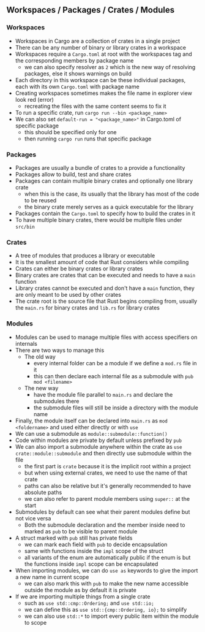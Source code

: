 ## Workspaces / Packages / Crates / Modules

### Workspaces

- Workspaces in Cargo are a collection of crates in a single project
- There can be any number of binary or library crates in a workspace
- Workspaces require a `Cargo.toml` at root with the workspaces tag and the corresponding members by package name
  - we can also specify resolver as `2` which is the new way of resolving packages, else it shows warnings on build 
- Each directory in this workspace can be these individual packages, each with its own `Cargo.toml` with package name
- Creating workspaces sometimes makes the file name in explorer view look red (error)
  - recreating the files with the same content seems to fix it
- To run a specific crate, run `cargo run --bin <package_name>`
- We can also set `default-run = "<package_name>"` in Cargo.toml of specific package
  - this should be specified only for one
  - then running `cargo run` runs that specific package

### Packages

- Packages are usually a bundle of crates to a provide a functionality
- Packages allow to build, test and share crates
- Packages can contain multiple binary crates and optionally one library crate
  - when this is the case, its usually that the library has most of the code to be reused
  - the binary crate merely serves as a quick executable for the library
- Packages contain the `Cargo.toml` to specify how to build the crates in it
- To have multiple binary crates, there would be multiple files under `src/bin`

### Crates

- A tree of modules that produces a library or executable
- It is the smallest amount of code that Rust considers while compiling
- Crates can either be binary crates or library crates
- Binary crates are crates that can be executed and needs to have a `main` function
- Library crates cannot be executed and don't have a `main` function, they are only meant to be used by other crates
- The crate root is the source file that Rust begins compiling from, usually the `main.rs` for binary crates and `lib.rs` for library crates

### Modules

- Modules can be used to manage multiple files with access specifiers on internals
- There are two ways to manage this
  - The old way
    - every internal folder can be a module if we define a `mod.rs` file in it
    - this can then declare each internal file as a submodule with `pub mod <filename>`
  - The new way
    - have the module file parallel to `main.rs` and declare the submodules there
    - the submodule files will still be inside a directory with the module name
- Finally, the module itself can be declared into `main.rs` as `mod <foldername>` and used either directly or with `use`
- We can use a submodule as `module::submodule::function()`
- Code within modules are private by default unless prefixed by `pub`
- We can also import a submodule anywhere within the crate as `use crate::module::submodule` and then directly use submodule within the file
  - the first part is `crate` because it is the implicit root within a project
  - but when using external crates, we need to use the name of that crate
  - paths can also be relative but it's generally recommended to have absolute paths
  - we can also refer to parent module members using `super::` at the start
- Submodules by default can see what their parent modules define but not vice versa
  - Both the submodule declaration and the member inside need to marked as `pub` to be visible to parent module
- A struct marked with `pub` still has private fields
  - we can mark each field with `pub` to decide encapsulation
  - same with functions inside the `impl` scope of the struct
  - all variants of the enum are automatically public if the enum is but the functions inside `impl` scope can be encapsulated
- When importing modules, we can do `use as` keywords to give the import a new name in current scope
  - we can also mark this with `pub` to make the new name accessible outside the module as by default it is private
- If we are importing multiple things from a single crate
  - such as `use std::cmp::Ordering;` and `use std::io;`
  - we can define this as `use std::{cmp::Ordering, io};` to simplify
  - we can also use `std::*` to import every public item within the module to scope